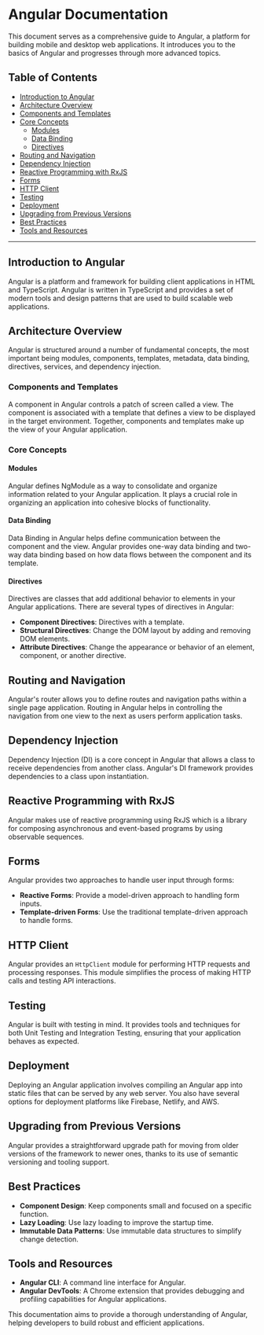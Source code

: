 # Angular Documentation

This document serves as a comprehensive guide to Angular, a platform for building mobile and desktop web applications. It introduces you to the basics of Angular and progresses through more advanced topics.

## Table of Contents

- [Introduction to Angular](#introduction-to-angular)
- [Architecture Overview](#architecture-overview)
- [Components and Templates](#components-and-templates)
- [Core Concepts](#core-concepts)
    - [Modules](#modules)
    - [Data Binding](#data-binding)
    - [Directives](#directives)
- [Routing and Navigation](#routing-and-navigation)
- [Dependency Injection](#dependency-injection)
- [Reactive Programming with RxJS](#reactive-programming-with-rxjs)
- [Forms](#forms)
- [HTTP Client](#http-client)
- [Testing](#testing)
- [Deployment](#deployment)
- [Upgrading from Previous Versions](#upgrading-from-previous-versions)
- [Best Practices](#best-practices)
- [Tools and Resources](#tools-and-resources)

---

## Introduction to Angular

Angular is a platform and framework for building client applications in HTML and TypeScript. Angular is written in TypeScript and provides a set of modern tools and design patterns that are used to build scalable web applications.

## Architecture Overview

Angular is structured around a number of fundamental concepts, the most important being modules, components, templates, metadata, data binding, directives, services, and dependency injection.

### Components and Templates

A component in Angular controls a patch of screen called a view. The component is associated with a template that defines a view to be displayed in the target environment. Together, components and templates make up the view of your Angular application.

### Core Concepts

#### Modules

Angular defines NgModule as a way to consolidate and organize information related to your Angular application. It plays a crucial role in organizing an application into cohesive blocks of functionality.

#### Data Binding

Data Binding in Angular helps define communication between the component and the view. Angular provides one-way data binding and two-way data binding based on how data flows between the component and its template.

#### Directives

Directives are classes that add additional behavior to elements in your Angular applications. There are several types of directives in Angular:
- **Component Directives**: Directives with a template.
- **Structural Directives**: Change the DOM layout by adding and removing DOM elements.
- **Attribute Directives**: Change the appearance or behavior of an element, component, or another directive.

## Routing and Navigation

Angular's router allows you to define routes and navigation paths within a single page application. Routing in Angular helps in controlling the navigation from one view to the next as users perform application tasks.

## Dependency Injection

Dependency Injection (DI) is a core concept in Angular that allows a class to receive dependencies from another class. Angular's DI framework provides dependencies to a class upon instantiation.

## Reactive Programming with RxJS

Angular makes use of reactive programming using RxJS which is a library for composing asynchronous and event-based programs by using observable sequences.

## Forms

Angular provides two approaches to handle user input through forms:
- **Reactive Forms**: Provide a model-driven approach to handling form inputs.
- **Template-driven Forms**: Use the traditional template-driven approach to handle forms.

## HTTP Client

Angular provides an `HttpClient` module for performing HTTP requests and processing responses. This module simplifies the process of making HTTP calls and testing API interactions.

## Testing

Angular is built with testing in mind. It provides tools and techniques for both Unit Testing and Integration Testing, ensuring that your application behaves as expected.

## Deployment

Deploying an Angular application involves compiling an Angular app into static files that can be served by any web server. You also have several options for deployment platforms like Firebase, Netlify, and AWS.

## Upgrading from Previous Versions

Angular provides a straightforward upgrade path for moving from older versions of the framework to newer ones, thanks to its use of semantic versioning and tooling support.

## Best Practices

- **Component Design**: Keep components small and focused on a specific function.
- **Lazy Loading**: Use lazy loading to improve the startup time.
- **Immutable Data Patterns**: Use immutable data structures to simplify change detection.

## Tools and Resources

- **Angular CLI**: A command line interface for Angular.
- **Angular DevTools**: A Chrome extension that provides debugging and profiling capabilities for Angular applications.

This documentation aims to provide a thorough understanding of Angular, helping developers to build robust and efficient applications.
```